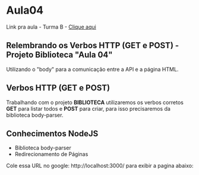 # Aula04

Link pra aula - Turma B - <a href="https://meet.google.com/dmo-dhao-doa">Clique aqui</a>

## Relembrando os Verbos HTTP (GET e POST) - Projeto Biblioteca "Aula 04"
Utilizando o "body" para a comunicação entre a API e a página HTML.

## Verbos HTTP (GET e POST)
Trabalhando com o projeto **BIBLIOTECA** utilizaremos os verbos corretos **GET** para listar todos e **POST** para criar, para isso precisaremos da biblioteca body-parser.

## Conhecimentos NodeJS
- Biblioteca body-parser
- Redirecionamento de Páginas

Cole essa URL no google: http://localhost:3000/
para exibir a pagina abaixo: 

